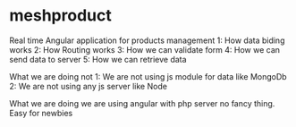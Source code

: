 # meshproduct
Real time Angular application for products management
1: How data biding works
2: How Routing works
3: How we can validate form
4: How we can send data to server
5: How we can retrieve data

What we are doing not
1: We are not using js module for data like MongoDb
2: We are not using any js server like Node

What we are doing we are using angular with php server no fancy thing. Easy for newbies


